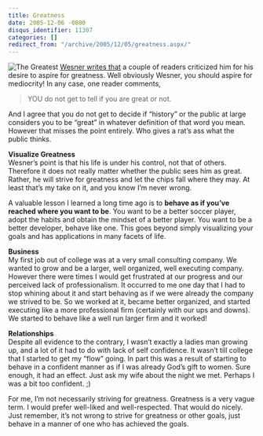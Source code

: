 ```yaml
---
title: Greatness
date: 2005-12-06 -0800
disqus_identifier: 11307
categories: []
redirect_from: "/archive/2005/12/05/greatness.aspx/"
---
```


![The Greatest](https://haacked.com/images/TheGreatest.jpg) [Wesner
writes
that](http://wesnerm.blogs.com/net_undocumented/2005/12/think_big.html)
a couple of readers criticized him for his desire to aspire for
greatness. Well obviously Wesner, you should aspire for mediocrity! In
any case, one reader comments,

> YOU do not get to tell if you are great or not.

And I agree that you do not get to decide if “history” or the public at
large considers you to be “great” in whatever definition of that word
you mean. However that misses the point entirely. Who gives a rat’s ass
what the public thinks.

**Visualize Greatness**\
 Wesner’s point is that his life is under his control, not that of
others. Therefore it does not really matter whether the public sees him
as great. Rather, he will strive for greatness and let the chips fall
where they may. At least that’s my take on it, and you know I’m never
wrong.

A valuable lesson I learned a long time ago is to **behave as if you’ve
reached where you want to be**. You want to be a better soccer player,
adopt the habits and obtain the mindset of a better player. You want to
be a better developer, behave like one. This goes beyond simply
visualizing your goals and has applications in many facets of life.

**Business**\
 My first job out of college was at a very small consulting company. We
wanted to grow and be a larger, well organized, well executing company.
However there were times I would get frustrated at our progress and our
perceived lack of professionalism. It occurred to me one day that I had
to stop whining about it and start behaving as if we were already the
company we strived to be. So we worked at it, became better organized,
and started executing like a more professional firm (certainly with our
ups and downs). We started to behave like a well run larger firm and it
worked!

**Relationships**\
 Despite all evidence to the contrary, I wasn’t exactly a ladies man
growing up, and a lot of it had to do with lack of self confidence. It
wasn’t till college that I started to get my “flow” going. In part this
was a result of starting to behave in a confident manner as if I was
already God’s gift to women. Sure enough, it had an effect. Just ask my
wife about the night we met. Perhaps I was a bit too confident. ;)

For me, I’m not necessarily striving for greatness. Greatness is a very
vague term. I would prefer well-liked and well-respected. That would do
nicely. Just remember, it’s not wrong to strive for greatness or other
goals, just behave in a manner of one who has achieved the goals.

